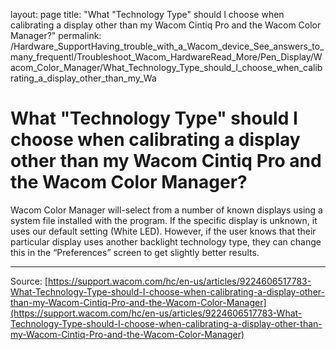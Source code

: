 layout: page
title: "What "Technology Type" should I choose when calibrating a display other than my Wacom Cintiq Pro and the Wacom Color Manager?"
permalink: /Hardware_SupportHaving_trouble_with_a_Wacom_device_See_answers_to_many_frequentl/Troubleshoot_Wacom_HardwareRead_More/Pen_Display/Wacom_Color_Manager/What_Technology_Type_should_I_choose_when_calibrating_a_display_other_than_my_Wa

# What "Technology Type" should I choose when calibrating a display other than my Wacom Cintiq Pro and the Wacom Color Manager?

Wacom Color Manager will-select from a number of known displays using a system file installed with the program. If the specific display is unknown, it uses our default setting (White LED). However, if the user knows that their particular display uses another backlight technology type, they can change this in the “Preferences” screen to get slightly better results.

---
Source: [https://support.wacom.com/hc/en-us/articles/9224606517783-What-Technology-Type-should-I-choose-when-calibrating-a-display-other-than-my-Wacom-Cintiq-Pro-and-the-Wacom-Color-Manager](https://support.wacom.com/hc/en-us/articles/9224606517783-What-Technology-Type-should-I-choose-when-calibrating-a-display-other-than-my-Wacom-Cintiq-Pro-and-the-Wacom-Color-Manager)
